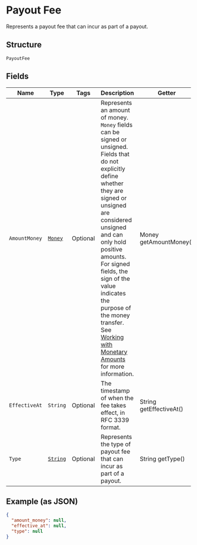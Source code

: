 
# Payout Fee

Represents a payout fee that can incur as part of a payout.

## Structure

`PayoutFee`

## Fields

| Name | Type | Tags | Description | Getter |
|  --- | --- | --- | --- | --- |
| `AmountMoney` | [`Money`](../../doc/models/money.md) | Optional | Represents an amount of money. `Money` fields can be signed or unsigned.<br>Fields that do not explicitly define whether they are signed or unsigned are<br>considered unsigned and can only hold positive amounts. For signed fields, the<br>sign of the value indicates the purpose of the money transfer. See<br>[Working with Monetary Amounts](https://developer.squareup.com/docs/build-basics/working-with-monetary-amounts)<br>for more information. | Money getAmountMoney() |
| `EffectiveAt` | `String` | Optional | The timestamp of when the fee takes effect, in RFC 3339 format. | String getEffectiveAt() |
| `Type` | [`String`](../../doc/models/payout-fee-type.md) | Optional | Represents the type of payout fee that can incur as part of a payout. | String getType() |

## Example (as JSON)

```json
{
  "amount_money": null,
  "effective_at": null,
  "type": null
}
```


